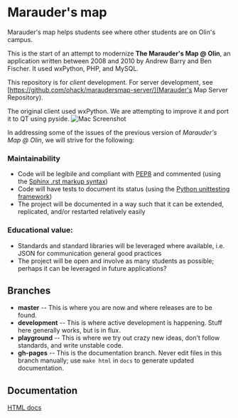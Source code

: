 # Marauder's map

Marauder's map helps students see where other students are on Olin's campus.

This is the start of an attempt to modernize **The Marauder's Map @ Olin**, 
an application written between 2008 and 2010 by Andrew Barry and Ben Fischer.
It used wxPython, PHP, and MySQL.

This repository is for *client* development. For server development, see 
[https://github.com/ohack/maraudersmap-server/](Marauder's Map Server Repository).

The original client used wxPython. We are attempting to improve it and port it to QT using pyside.
![Mac Screenshot](https://github.com/ohack/maraudersmap-client/raw/master/Screenshots/ScreenshotOSX.png)

In addressing some of the issues of the previous version of *Marauder's Map @ Olin*, we will strive for the following:

### Maintainability

* Code will be legibile and compliant with [PEP8](http://www.python.org/dev/peps/pep-0008/)
and commented (using the [Sphinx .rst markup syntax](sphinx.pocoo.org))
* Code will have tests to document its status 
(using the [Python unittesting framework](http://docs.python.org/library/unittest.html))
* The project will be documented in a way such that it can be extended, replicated,
and/or restarted relatively easily

### Educational value:

* Standards and standard libraries will be leveraged where available, i.e. JSON for communication general good practices
* The project will be open and involve as many students as possible; perhaps it can be leveraged in future applications?

## Branches
* **master** -- This is where you are now and where releases are to be found.
* **development** -- This is where active development is happening. Stuff here generally works, but is in flux.
* **playground** -- This is where we try out crazy new ideas, don't follow standards, and write unstable code.
* **gh-pages** -- This is the documentation branch. Never edit files in this branch manually; use 
                  ``make html`` in ``docs`` to generate updated documentation.

## Documentation
[HTML docs](http://ohack.github.com/maraudersmap-client/)

